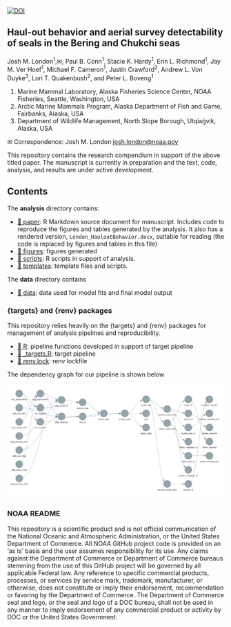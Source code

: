 
<!-- README.md is generated from README.Rmd. Please edit that file -->
<!-- badges: start -->

[![DOI](https://zenodo.org/badge/DOI/10.5281/zenodo.4638221.svg)](https://doi.org/10.5281/zenodo.4638221)
<!-- badges: end -->

## Haul-out behavior and aerial survey detectability of seals in the Bering and Chukchi seas

Josh M. London<sup>1</sup>,✉, Paul B. Conn<sup>1</sup>, Stacie K.
Hardy<sup>1</sup>, Erin L. Richmond<sup>1</sup>, Jay M. Ver
Hoef<sup>1</sup>, Michael F. Cameron<sup>1</sup>, Justin
Crawford<sup>2</sup>, Andrew L. Von Duyke<sup>3</sup>, Lori T.
Quakenbush<sup>2</sup>, and Peter L. Boveng<sup>1</sup>

1.  Marine Mammal Laboratory, Alaska Fisheries Science Center, NOAA
    Fisheries, Seattle, Washington, USA
2.  Arctic Marine Mammals Program, Alaska Department of Fish and Game,
    Fairbanks, Alaska, USA
3.  Department of Wildlife Management, North Slope Borough, Utqiaġvik,
    Alaska, USA

✉ Correspondence: Josh M. London <josh.london@noaa.gov>

This repository contains the research compendium in support of the above
titled paper. The manuscript is currently in preparation and the text,
code, analysis, and results are under active development.

## Contents

The **analysis** directory contains:

-   [:file_folder: paper](/analysis/paper): R Markdown source document
    for manuscript. Includes code to reproduce the figures and tables
    generated by the analysis. It also has a rendered version,
    `London_HauloutBehavior.docx`, suitable for reading (the code is
    replaced by figures and tables in this file)
-   [:file_folder: figures](/analysis/figures): figures generated
-   [:file_folder: scripts](/analysis/scripts): R scripts in support of
    analysis.
-   [:file_folder: templates](/analysis/templates): template files and
    scripts.

The **data** directory contains

-   [:file_folder: data](/data): data used for model fits and final
    model output

### {targets} and {renv} packages

This repository relies heavily on the {targets} and {renv} packages for
management of analysis pipelines and reproducibility.

-   [:file_folder: R](/R): pipeline functions developed in support of
    target pipeline
-   [:page_facing_up: \_targets.R](/_targets.R): target pipeline
-   [:page_facing_up: renv.lock](/renv.lock): renv lockfile

The dependency graph for our pipeline is shown below

![](./tar_glimpse.png)

### NOAA README

This repository is a scientific product and is not official
communication of the National Oceanic and Atmospheric Administration, or
the United States Department of Commerce. All NOAA GitHub project code
is provided on an ‘as is’ basis and the user assumes responsibility for
its use. Any claims against the Department of Commerce or Department of
Commerce bureaus stemming from the use of this GitHub project will be
governed by all applicable Federal law. Any reference to specific
commercial products, processes, or services by service mark, trademark,
manufacturer, or otherwise, does not constitute or imply their
endorsement, recommendation or favoring by the Department of Commerce.
The Department of Commerce seal and logo, or the seal and logo of a DOC
bureau, shall not be used in any manner to imply endorsement of any
commercial product or activity by DOC or the United States Government.
